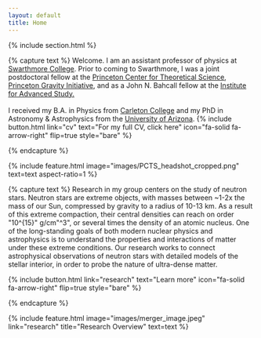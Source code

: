 ```yaml
---
layout: default
title: Home
---
```


<!--
# Carolyn Raithel 
## Assistant Professor of Physics & Astronomy, Swarthmore College -->

{% include section.html %}

<!--  ## Highlights -->

{% capture text %}
Welcome. I am an assistant professor of physics at <a href="https://www.swarthmore.edu/">Swarthmore College</a>. Prior to coming to Swarthmore, I was a joint postdoctoral fellow at the <a href="https://pcts.princeton.edu/">Princeton Center for Theoretical Science</a>, <a href="https://gravity.princeton.edu/">Princeton Gravity Initiative</a>, and as a John N. Bahcall fellow at the <a href="https://www.ias.edu/">Institute for Advanced Study.</a> 
<br>
<br>
I received my B.A. in Physics from <a href="https://www.carleton.edu/">Carleton College</a> and my PhD in Astronomy & Astrophysics from the <a href="https://www.as.arizona.edu/">University of Arizona</a>.  {% include button.html link="cv" text="For my full CV, click here" icon="fa-solid fa-arrow-right" flip=true style="bare" %}

{% endcapture %}

{% include feature.html image="images/PCTS_headshot_cropped.png" text=text  aspect-ratio=1 %}


{% capture text %}
Research in my group centers on the study of neutron stars. Neutron stars are extreme objects, with masses
between ~1-2x the mass of our Sun, compressed by gravity to a radius of 10-13 km. As a result of this extreme compaction,
their central densities can reach on order "10^{15}" g/cm"^3", or several times the density of an atomic nucleus. One of the long-standing goals of both modern nuclear physics and astrophysics is to understand the properties and interactions of matter under these extreme conditions. Our research works to connect astrophysical observations of neutron stars with detailed models of the stellar interior, in order to probe the nature of ultra-dense matter.

{% include button.html  link="research" text="Learn more" icon="fa-solid fa-arrow-right" flip=true style="bare" %}

{% endcapture %}

{% include feature.html image="images/merger_image.jpeg" link="research" title="Research Overview" text=text %}

